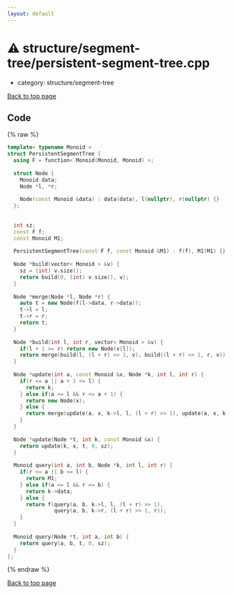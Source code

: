 ```yaml
---
layout: default
---
```


<!-- mathjax config similar to math.stackexchange -->
<script type="text/javascript" async
  src="https://cdnjs.cloudflare.com/ajax/libs/mathjax/2.7.5/MathJax.js?config=TeX-MML-AM_CHTML">
</script>
<script type="text/x-mathjax-config">
  MathJax.Hub.Config({
    TeX: { equationNumbers: { autoNumber: "AMS" }},
    tex2jax: {
      inlineMath: [ ['$','$'] ],
      processEscapes: true
    },
    "HTML-CSS": { matchFontHeight: false },
    displayAlign: "left",
    displayIndent: "2em"
  });
</script>

<script type="text/javascript" src="https://cdnjs.cloudflare.com/ajax/libs/jquery/3.4.1/jquery.min.js"></script>
<script src="https://cdn.jsdelivr.net/npm/jquery-balloon-js@1.1.2/jquery.balloon.min.js" integrity="sha256-ZEYs9VrgAeNuPvs15E39OsyOJaIkXEEt10fzxJ20+2I=" crossorigin="anonymous"></script>
<script type="text/javascript" src="../../../assets/js/copy-button.js"></script>
<link rel="stylesheet" href="../../../assets/css/copy-button.css" />


# :warning: structure/segment-tree/persistent-segment-tree.cpp
* category: structure/segment-tree


[Back to top page](../../../index.html)



## Code
{% raw %}
```cpp
template< typename Monoid >
struct PersistentSegmentTree {
  using F = function< Monoid(Monoid, Monoid) >;
 
  struct Node {
    Monoid data;
    Node *l, *r;
 
    Node(const Monoid &data) : data(data), l(nullptr), r(nullptr) {}
  };
 
 
  int sz;
  const F f;
  const Monoid M1;
 
  PersistentSegmentTree(const F f, const Monoid &M1) : f(f), M1(M1) {}
 
  Node *build(vector< Monoid > &v) {
    sz = (int) v.size();
    return build(0, (int) v.size(), v);
  }
 
  Node *merge(Node *l, Node *r) {
    auto t = new Node(f(l->data, r->data));
    t->l = l;
    t->r = r;
    return t;
  }
 
  Node *build(int l, int r, vector< Monoid > &v) {
    if(l + 1 >= r) return new Node(v[l]);
    return merge(build(l, (l + r) >> 1, v), build((l + r) >> 1, r, v));
  }
 
  Node *update(int a, const Monoid &x, Node *k, int l, int r) {
    if(r <= a || a + 1 <= l) {
      return k;
    } else if(a <= l && r <= a + 1) {
      return new Node(x);
    } else {
      return merge(update(a, x, k->l, l, (l + r) >> 1), update(a, x, k->r, (l + r) >> 1, r));
    }
  }
 
  Node *update(Node *t, int k, const Monoid &x) {
    return update(k, x, t, 0, sz);
  }
 
  Monoid query(int a, int b, Node *k, int l, int r) {
    if(r <= a || b <= l) {
      return M1;
    } else if(a <= l && r <= b) {
      return k->data;
    } else {
      return f(query(a, b, k->l, l, (l + r) >> 1),
               query(a, b, k->r, (l + r) >> 1, r));
    }
  }
 
  Monoid query(Node *t, int a, int b) {
    return query(a, b, t, 0, sz);
  }
};

```
{% endraw %}

[Back to top page](../../../index.html)

